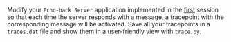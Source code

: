 Modify your `Echo-back Server` application implemented in the [first](community/hackathons/sessions/baby-steps) session so that each time the server responds with a message, a tracepoint with the corresponding message will be activated.
Save all your tracepoints in a `traces.dat` file and show them in a user-friendly view with `trace.py`.
